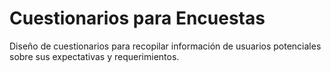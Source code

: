# Cuestionarios para Encuestas

Diseño de cuestionarios para recopilar información de usuarios potenciales sobre sus expectativas y requerimientos.
